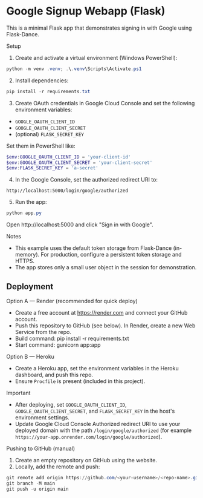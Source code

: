 # Google Signup Webapp (Flask)

This is a minimal Flask app that demonstrates signing in with Google using Flask-Dance.

Setup

1. Create and activate a virtual environment (Windows PowerShell):

```powershell
python -m venv .venv; .\.venv\Scripts\Activate.ps1
```

2. Install dependencies:

```powershell
pip install -r requirements.txt
```

3. Create OAuth credentials in Google Cloud Console and set the following environment variables:

- `GOOGLE_OAUTH_CLIENT_ID`
- `GOOGLE_OAUTH_CLIENT_SECRET`
- (optional) `FLASK_SECRET_KEY`

Set them in PowerShell like:

```powershell
$env:GOOGLE_OAUTH_CLIENT_ID = 'your-client-id'
$env:GOOGLE_OAUTH_CLIENT_SECRET = 'your-client-secret'
$env:FLASK_SECRET_KEY = 'a-secret'
```

4. In the Google Console, set the authorized redirect URI to:

```
http://localhost:5000/login/google/authorized
```

5. Run the app:

```powershell
python app.py
```

Open http://localhost:5000 and click "Sign in with Google".

Notes

- This example uses the default token storage from Flask-Dance (in-memory). For production, configure a persistent token storage and HTTPS.
- The app stores only a small user object in the session for demonstration.
 
Deployment
----------

Option A — Render (recommended for quick deploy)

- Create a free account at https://render.com and connect your GitHub account.
- Push this repository to GitHub (see below). In Render, create a new Web Service from the repo.
- Build command: pip install -r requirements.txt
- Start command: gunicorn app:app

Option B — Heroku

- Create a Heroku app, set the environment variables in the Heroku dashboard, and push this repo.
- Ensure `Procfile` is present (included in this project).

Important

- After deploying, set `GOOGLE_OAUTH_CLIENT_ID`, `GOOGLE_OAUTH_CLIENT_SECRET`, and `FLASK_SECRET_KEY` in the host's environment settings.
- Update Google Cloud Console Authorized redirect URI to use your deployed domain with the path `/login/google/authorized` (for example `https://your-app.onrender.com/login/google/authorized`).

Pushing to GitHub (manual)

1. Create an empty repository on GitHub using the website.
2. Locally, add the remote and push:

```powershell
git remote add origin https://github.com/<your-username>/<repo-name>.git
git branch -M main
git push -u origin main
```

